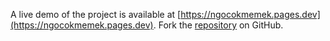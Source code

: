 A live demo of the project is available at [https://ngocokmemek.pages.dev](https://ngocokmemek.pages.dev).
Fork the [repository](https://github.com/eslasojica) on GitHub.
